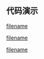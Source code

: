 <h2>代码演示</h2>

<div class="container-demo-main">

<div class="container-demo-left">

[filename](../../src/marquee.html ':include :type=code  :fragment=htmldemo')

[filename](../../src/marquee.html ':include :type=code  :fragment=jsdemo javascript')

</div>

<div class="container-demo-right">

[filename](../../src/marquee.html ':include width=375 height=667')

</div>